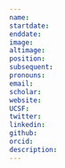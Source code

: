 ```yaml
---
name: 
startdate: 
enddate:
image:
altimage:
position: 
subsequent:
pronouns: 
email: 
scholar:
website:
UCSF:
twitter:
linkedin: 
github:
orcid:
description:
---
```

